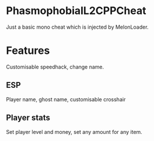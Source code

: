 # PhasmophobiaIL2CPPCheat
Just a basic mono cheat which is injected by MelonLoader. 

# Features
Customisable speedhack, change name.

## ESP
Player name, ghost name, customisable crosshair

## Player stats
Set player level and money, set any amount for any item.
